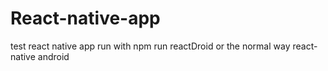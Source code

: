 # React-native-app
test react native app
run with npm run reactDroid or the normal way react-native android
